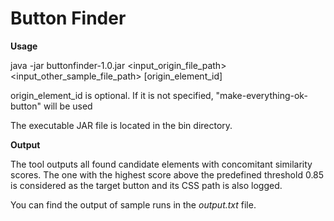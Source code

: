 Button Finder
=====

**Usage**

java -jar buttonfinder-1.0.jar <input_origin_file_path> <input_other_sample_file_path> [origin_element_id]

origin_element_id is optional. If it is not specified, "make-everything-ok-button" will be used

The executable JAR file is located in the bin directory. 

**Output**

The tool outputs all found candidate elements with concomitant similarity scores.
The one with the highest score above the predefined threshold 0.85 is considered as the target button and its CSS path is also logged.

You can find the output of sample runs in the _output.txt_ file.